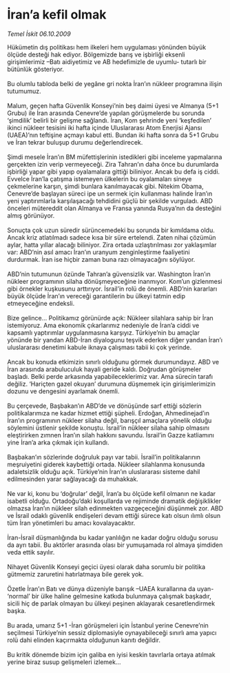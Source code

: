 # İran’a kefil olmak

*Temel İskit 06.10.2009*

<div class="taraf_structure_2col_1zq">
<div class="margen_n">



 <p>Hükümetin dış politikası hem ilkeleri hem uygulaması yönünden büyük ölçüde desteği hak ediyor. Bölgemizde barış ve işbirliği eksenli girişimlerimiz –Batı aidiyetimiz ve AB hedefimizle de uyumlu- tutarlı bir bütünlük gösteriyor. <br/><br/>Bu olumlu tabloda belki de yegâne gri nokta İran’ın nükleer programına ilişin tutumumuz. <br/><br/>Malum, geçen hafta Güvenlik Konseyi’nin beş daimi üyesi ve Almanya (5+1 Grubu) ile İran arasında Cenevre’de yapılan görüşmelerde bu sorunda ‘şimdilik’ belirli bir gelişme sağlandı. İran, Kom şehrinde yeni ‘keşfedilen’ ikinci nükleer tesisini iki hafta içinde Uluslararası Atom Enerjisi Ajansı (UAEA)’nın teftişine açmayı kabul etti. Bundan iki hafta sonra da 5+1 Grubu ve İran tekrar buluşup durumu değerlendirecek. <br/><br/>Şimdi mesele İran’ın BM müfettişlerinin istedikleri gibi inceleme yapmalarına gerçekten izin verip vermeyeceği. Zira Tahran’ın daha önce bu durumlarda işbirliği yapar gibi yapıp oyalamalara gittiği biliniyor. Ancak bu defa iş ciddi. Evvelce İran’la çatışma istemeyen ülkelerin bu oyalamaları sineye çekmelerine karşın, şimdi bunlara kanılmayacak gibi. Nitekim Obama, Cenevre’de başlayan süreci ipe un sermek için kullanması halinde İran’ın yeni yaptırımlarla karşılaşacağı tehdidini güçlü bir şekilde vurguladı. ABD önceleri mütereddit olan Almanya ve Fransa yanında Rusya’nın da desteğini almış görünüyor. <br/><br/>Sonuçta çok uzun süredir sürüncemedeki bu sorunda bir kımıldama oldu. Ancak kriz atlatılmadı sadece kısa bir süre ertelendi. Zaten nihai çözümün aylar, hatta yıllar alacağı biliniyor. Zira ortada uzlaştırılması zor yaklaşımlar var: ABD’nin asıl amacı İran’ın uranyum zenginleştirme faaliyetini durdurmak. İran ise hiçbir zaman buna razı olmayacağını söylüyor. <br/><br/>ABD’nin tutumunun özünde Tahran’a güvensizlik var. Washington İran’ın nükleer programının silaha dönüşmeyeceğine inanmıyor. Kom’un gizlenmesi gibi örnekler kuşkusunu arttırıyor. İsrail’in rolü de önemli. ABD’nin kararları büyük ölçüde İran’ın vereceği garantilerin bu ülkeyi tatmin edip etmeyeceğine endeksli. <br/><br/>Bize gelince... Politikamız görünürde açık: Nükleer silahlara sahip bir İran istemiyoruz. Ama ekonomik çıkarlarımız nedeniyle de İran’a ciddi ve kapsamlı yaptırımlar uygulanmasına karşıyız. Türkiye’nin bu amaçlar yönünde bir yandan ABD-İran diyalogunu teşvik ederken diğer yandan İran’ı uluslararası denetimi kabule iknaya çalışması tabii ki çok yerinde. <br/><br/>Ancak bu konuda etkimizin sınırlı olduğunu görmek durumundayız. ABD ve İran arasında arabuluculuk hayali geride kaldı. Doğrudan görüşmeler başladı. Belki perde arkasında yapabileceklerimiz var. Ama sürecin tarafı değiliz. ‘Hariçten gazel okuyan’ durumuna düşmemek için girişimlerimizin dozunu ve dengesini ayarlamak önemli. <br/><br/>Bu çerçevede, Başbakan’ın ABD’de ve dönüşünde sarf ettiği sözlerin politikalarımıza ne kadar hizmet ettiği şüpheli. Erdoğan, Ahmedinejad’ın İran’ın programının nükleer silaha değil, barışçıl amaçlara yönelik olduğu söylemini üstlenir şekilde konuştu. İsrail’in nükleer silaha sahip olmasını eleştirirken zımnen İran’ın silah hakkını savundu. İsrail’in Gazze katliamını yine İran’a arka çıkmak için kullandı. <br/><br/>Başbakan’ın sözlerinde doğruluk payı var tabii. İsrail’in politikalarının meşruiyetini giderek kaybettiği ortada. Nükleer silahlanma konusunda adaletsizlik olduğu açık. Türkiye’nin İran’ın uluslararası sisteme dahil edilmesinden yarar sağlayacağı da muhakkak. <br/><br/>Ne var ki, konu bu ‘doğrular’ değil, İran’a bu ölçüde kefil olmanın ne kadar isabetli olduğu. Ortadoğu’daki koşullarda ve rejiminde dramatik değişiklikler olmazsa İran’ın nükleer silah edinmekten vazgeçeceğini düşünmek zor. ABD ve İsrail odaklı güvenlik endişeleri devam ettiği sürece katı olsun ılımlı olsun tüm İran yönetimleri bu amacı kovalayacaktır. <br/><br/>İran-İsrail düşmanlığında bu kadar yanlılığın ne kadar doğru olduğu sorusu da ayrı tabii. Bu aktörler arasında olası bir yumuşamada rol almaya şimdiden veda ettik sayılır.<br/><br/>Nihayet Güvenlik Konseyi geçici üyesi olarak daha sorumlu bir politika gütmemiz zaruretini hatırlatmaya bile gerek yok. <br/><br/>Özetle İran’ın Batı ve dünya düzeniyle barışık –UAEA kurallarına da uyan- ‘normal’ bir ülke haline gelmesine katkıda bulunmaya çalışmak başkadır, sicili hiç de parlak olmayan bu ülkeyi peşinen aklayarak cesaretlendirmek başka. <br/><br/>Bu arada, umarız 5+1 -İran görüşmeleri için İstanbul yerine Cenevre’nin seçilmesi Türkiye’nin sessiz diplomasiyle oynayabileceği sınırlı ama yapıcı rolü dahi elinden kaçırmakta olduğunun kanıtı değildir. <br/><br/>Bu kritik dönemde bizim için galiba en iyisi keskin tavırlarla ortaya atılmak yerine biraz susup gelişmeleri izlemek...</p>
<br/>
<br/>
<br/>



<br/>


<div id="taraf_not">
</div>

</div>


</div>

